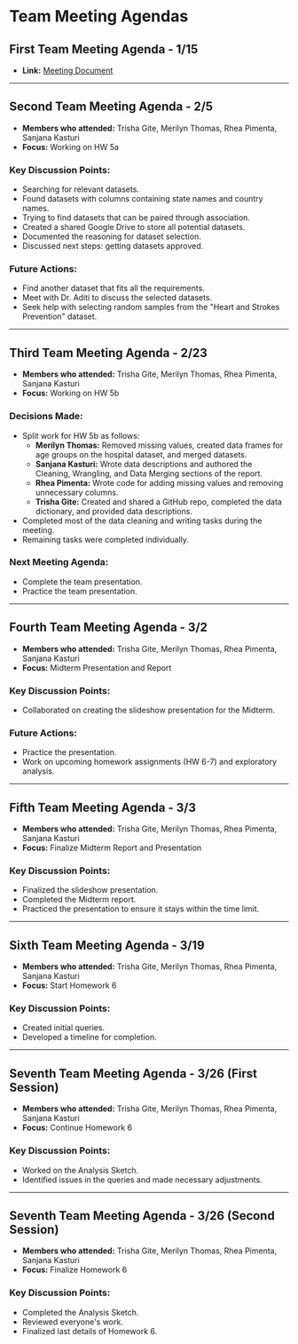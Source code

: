 # Team Meeting Agendas

## First Team Meeting Agenda - 1/15
- **Link:** [Meeting Document](https://docs.google.com/document/d/1SPLlMa69rP2ailmQNH7YGoLsUf0M5DktImD4xWdNIww/edit?usp=sharing)

---

## Second Team Meeting Agenda - 2/5
- **Members who attended:** Trisha Gite, Merilyn Thomas, Rhea Pimenta, Sanjana Kasturi
- **Focus:** Working on HW 5a  

### Key Discussion Points:
- Searching for relevant datasets.
- Found datasets with columns containing state names and country names.
- Trying to find datasets that can be paired through association.
- Created a shared Google Drive to store all potential datasets.
- Documented the reasoning for dataset selection.
- Discussed next steps: getting datasets approved.

### Future Actions:
- Find another dataset that fits all the requirements.
- Meet with Dr. Aditi to discuss the selected datasets.
- Seek help with selecting random samples from the "Heart and Strokes Prevention" dataset.

---

## Third Team Meeting Agenda - 2/23
- **Members who attended:** Trisha Gite, Merilyn Thomas, Rhea Pimenta, Sanjana Kasturi
- **Focus:** Working on HW 5b  

### Decisions Made:
- Split work for HW 5b as follows:
  - **Merilyn Thomas:** Removed missing values, created data frames for age groups on the hospital dataset, and merged datasets.
  - **Sanjana Kasturi:** Wrote data descriptions and authored the Cleaning, Wrangling, and Data Merging sections of the report.
  - **Rhea Pimenta:** Wrote code for adding missing values and removing unnecessary columns.
  - **Trisha Gite:** Created and shared a GitHub repo, completed the data dictionary, and provided data descriptions.
- Completed most of the data cleaning and writing tasks during the meeting.
- Remaining tasks were completed individually.

### Next Meeting Agenda:
- Complete the team presentation.
- Practice the team presentation.

---

## Fourth Team Meeting Agenda - 3/2
- **Members who attended:** Trisha Gite, Merilyn Thomas, Rhea Pimenta, Sanjana Kasturi
- **Focus:** Midterm Presentation and Report

### Key Discussion Points:
- Collaborated on creating the slideshow presentation for the Midterm.

### Future Actions:
- Practice the presentation.
- Work on upcoming homework assignments (HW 6-7) and exploratory analysis.

---

## Fifth Team Meeting Agenda - 3/3
- **Members who attended:** Trisha Gite, Merilyn Thomas, Rhea Pimenta, Sanjana Kasturi
- **Focus:** Finalize Midterm Report and Presentation

### Key Discussion Points:
- Finalized the slideshow presentation.
- Completed the Midterm report.
- Practiced the presentation to ensure it stays within the time limit.

---

## Sixth Team Meeting Agenda - 3/19
- **Members who attended:** Trisha Gite, Merilyn Thomas, Rhea Pimenta, Sanjana Kasturi
- **Focus:** Start Homework 6

### Key Discussion Points:
- Created initial queries.
- Developed a timeline for completion.

---

## Seventh Team Meeting Agenda - 3/26 (First Session)
- **Members who attended:** Trisha Gite, Merilyn Thomas, Rhea Pimenta, Sanjana Kasturi
- **Focus:** Continue Homework 6

### Key Discussion Points:
- Worked on the Analysis Sketch.
- Identified issues in the queries and made necessary adjustments.

---

## Seventh Team Meeting Agenda - 3/26 (Second Session)
- **Members who attended:** Trisha Gite, Merilyn Thomas, Rhea Pimenta, Sanjana Kasturi
- **Focus:** Finalize Homework 6

### Key Discussion Points:
- Completed the Analysis Sketch.
- Reviewed everyone's work.
- Finalized last details of Homework 6.
